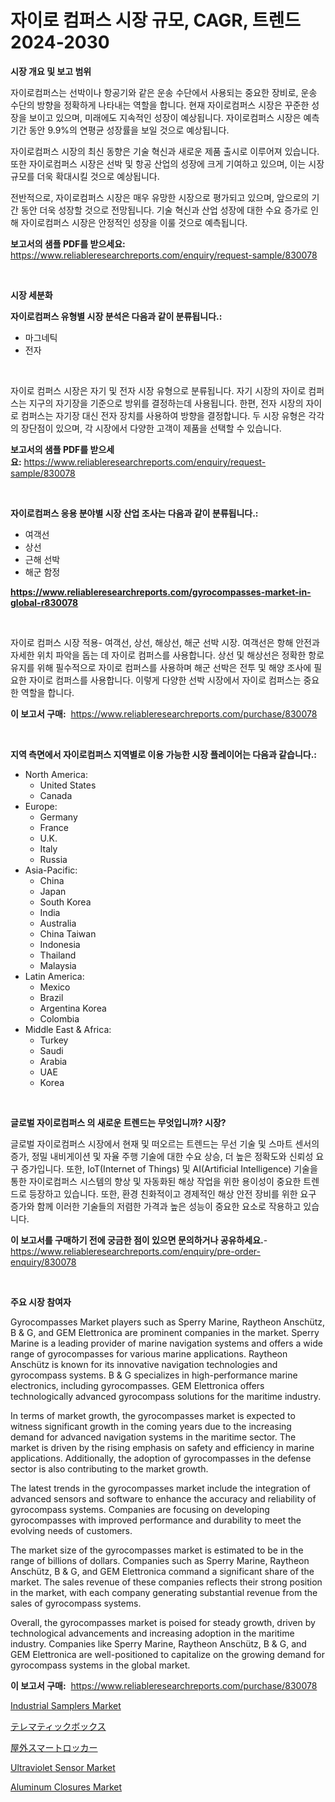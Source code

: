 <p><h1>자이로 컴퍼스 시장 규모, CAGR, 트렌드 2024-2030</h1></p><p><strong>시장 개요 및 보고 범위</strong></p>
<p><p>자이로컴퍼스는 선박이나 항공기와 같은 운송 수단에서 사용되는 중요한 장비로, 운송 수단의 방향을 정확하게 나타내는 역할을 합니다. 현재 자이로컴퍼스 시장은 꾸준한 성장을 보이고 있으며, 미래에도 지속적인 성장이 예상됩니다. 자이로컴퍼스 시장은 예측 기간 동안 9.9%의 연평균 성장률을 보일 것으로 예상됩니다.</p><p>자이로컴퍼스 시장의 최신 동향은 기술 혁신과 새로운 제품 출시로 이루어져 있습니다. 또한 자이로컴퍼스 시장은 선박 및 항공 산업의 성장에 크게 기여하고 있으며, 이는 시장 규모를 더욱 확대시킬 것으로 예상됩니다.</p><p>전반적으로, 자이로컴퍼스 시장은 매우 유망한 시장으로 평가되고 있으며, 앞으로의 기간 동안 더욱 성장할 것으로 전망됩니다. 기술 혁신과 산업 성장에 대한 수요 증가로 인해 자이로컴퍼스 시장은 안정적인 성장을 이룰 것으로 예측됩니다.</p></p>
<p><strong>보고서의 샘플 PDF를 받으세요:</strong> <a href="https://www.reliableresearchreports.com/enquiry/request-sample/830078">https://www.reliableresearchreports.com/enquiry/request-sample/830078</a></p>
<p>&nbsp;</p>
<p><strong>시장 세분화</strong></p>
<p><strong>자이로컴퍼스 유형별 시장 분석은 다음과 같이 분류됩니다.:</strong></p>
<p><ul><li>마그네틱</li><li>전자</li></ul></p>
<p>&nbsp;</p>
<p><p>자이로 컴퍼스 시장은 자기 및 전자 시장 유형으로 분류됩니다. 자기 시장의 자이로 컴퍼스는 지구의 자기장을 기준으로 방위를 결정하는데 사용됩니다. 한편, 전자 시장의 자이로 컴퍼스는 자기장 대신 전자 장치를 사용하여 방향을 결정합니다. 두 시장 유형은 각각의 장단점이 있으며, 각 시장에서 다양한 고객이 제품을 선택할 수 있습니다.</p></p>
<p><strong>보고서의 샘플 PDF를 받으세요:</strong>&nbsp;<a href="https://www.reliableresearchreports.com/enquiry/request-sample/830078">https://www.reliableresearchreports.com/enquiry/request-sample/830078</a></p>
<p>&nbsp;</p>
<p><strong> 자이로컴퍼스 응용 분야별 시장 산업 조사는 다음과 같이 분류됩니다.:</strong></p>
<p><ul><li>여객선</li><li>상선</li><li>근해 선박</li><li>해군 함정</li></ul></p>
<p><strong><a href="https://www.reliableresearchreports.com/gyrocompasses-market-in-global-r830078">https://www.reliableresearchreports.com/gyrocompasses-market-in-global-r830078</a></strong></p>
<p>&nbsp;</p>
<p><p>자이로 컴퍼스 시장 적용- 여객선, 상선, 해상선, 해군 선박 시장. 여객선은 항해 안전과 자세한 위치 파악을 돕는 데 자이로 컴퍼스를 사용합니다. 상선 및 해상선은 정확한 항로 유지를 위해 필수적으로 자이로 컴퍼스를 사용하며 해군 선박은 전투 및 해양 조사에 필요한 자이로 컴퍼스를 사용합니다. 이렇게 다양한 선박 시장에서 자이로 컴퍼스는 중요한 역할을 합니다.</p></p>
<p><strong>이 보고서 구매:</strong>&nbsp; <a href="https://www.reliableresearchreports.com/purchase/830078">https://www.reliableresearchreports.com/purchase/830078</a></p>
<p>&nbsp;</p>
<p><strong>지역 측면에서 자이로컴퍼스 지역별로 이용 가능한 시장 플레이어는 다음과 같습니다.:</strong></p>
<p><ul>
    <li>
        North America:
        <ul>
            <li>United States</li>
            <li>Canada</li>
        </ul>
    </li>
    <li>
        Europe:
        <ul>
            <li>Germany</li>
            <li>France</li>
            <li>U.K.</li>
            <li>Italy</li>
            <li>Russia</li>
        </ul>
    </li>
    <li>
        Asia-Pacific:
        <ul>
            <li>China</li>
            <li>Japan</li>
            <li>South Korea</li>
            <li>India</li>
            <li>Australia</li>
            <li>China Taiwan</li>
            <li>Indonesia</li>
            <li>Thailand</li>
            <li>Malaysia</li>
        </ul>
    </li>
    <li>
        Latin America:
        <ul>
            <li>Mexico</li>
            <li>Brazil</li>
            <li>Argentina Korea</li>
            <li>Colombia</li>
        </ul>
    </li>
    <li>
        Middle East & Africa:
        <ul>
            <li>Turkey</li>
            <li>Saudi</li>
            <li>Arabia</li>
            <li>UAE</li>
            <li>Korea</li>
        </ul>
    </li>
    </ul></p>
<p>&nbsp;</p>
<p><strong>글로벌 자이로컴퍼스 의 새로운 트렌드는 무엇입니까? 시장?</strong></p>
<p><p>글로벌 자이로컴퍼스 시장에서 현재 및 떠오르는 트렌드는 무선 기술 및 스마트 센서의 증가, 정밀 내비게이션 및 자율 주행 기술에 대한 수요 상승, 더 높은 정확도와 신뢰성 요구 증가입니다. 또한, IoT(Internet of Things) 및 AI(Artificial Intelligence) 기술을 통한 자이로컴퍼스 시스템의 향상 및 자동화된 해상 작업을 위한 용이성이 중요한 트렌드로 등장하고 있습니다. 또한, 환경 친화적이고 경제적인 해상 안전 장비를 위한 요구 증가와 함께 이러한 기술들의 저렴한 가격과 높은 성능이 중요한 요소로 작용하고 있습니다.</p></p>
<p><strong>이 보고서를 구매하기 전에 궁금한 점이 있으면 문의하거나 공유하세요.</strong>- <a href="https://www.reliableresearchreports.com/enquiry/pre-order-enquiry/830078">https://www.reliableresearchreports.com/enquiry/pre-order-enquiry/830078</a></p>
<p>&nbsp;</p>
<p><strong>주요 시장 참여자</strong></p>
<p><p>Gyrocompasses Market players such as Sperry Marine, Raytheon Anschütz, B & G, and GEM Elettronica are prominent companies in the market. Sperry Marine is a leading provider of marine navigation systems and offers a wide range of gyrocompasses for various marine applications. Raytheon Anschütz is known for its innovative navigation technologies and gyrocompass systems. B & G specializes in high-performance marine electronics, including gyrocompasses. GEM Elettronica offers technologically advanced gyrocompass solutions for the maritime industry.</p><p>In terms of market growth, the gyrocompasses market is expected to witness significant growth in the coming years due to the increasing demand for advanced navigation systems in the maritime sector. The market is driven by the rising emphasis on safety and efficiency in marine applications. Additionally, the adoption of gyrocompasses in the defense sector is also contributing to the market growth.</p><p>The latest trends in the gyrocompasses market include the integration of advanced sensors and software to enhance the accuracy and reliability of gyrocompass systems. Companies are focusing on developing gyrocompasses with improved performance and durability to meet the evolving needs of customers.</p><p>The market size of the gyrocompasses market is estimated to be in the range of billions of dollars. Companies such as Sperry Marine, Raytheon Anschütz, B & G, and GEM Elettronica command a significant share of the market. The sales revenue of these companies reflects their strong position in the market, with each company generating substantial revenue from the sales of gyrocompass systems.</p><p>Overall, the gyrocompasses market is poised for steady growth, driven by technological advancements and increasing adoption in the maritime industry. Companies like Sperry Marine, Raytheon Anschütz, B & G, and GEM Elettronica are well-positioned to capitalize on the growing demand for gyrocompass systems in the global market.</p></p>
<p><strong>이 보고서 구매:</strong>&nbsp;&nbsp;<a href="https://www.reliableresearchreports.com/purchase/830078">https://www.reliableresearchreports.com/purchase/830078</a></p>
<p><p><a href="https://www.linkedin.com/pulse/industrial-samplers-market-research-report-its-history-forecast-4ohuc?trackingId=LuikiQSJ91BDY2PoJnXeZA%3D%3D">Industrial Samplers Market</a></p><p><a href="https://medium.com/@elishelacruz56456/telematic-box-%E5%B8%82%E5%A0%B4%E8%AA%BF%E6%9F%BB%E3%83%AC%E3%83%9D%E3%83%BC%E3%83%88-%E3%81%9D%E3%81%AE%E6%AD%B4%E5%8F%B2%E3%81%A82031%E5%B9%B4%E3%81%BE%E3%81%A7%E3%81%AE%E4%BA%88%E6%B8%AC-a4abeb062767">テレマティックボックス</a></p><p><a href="https://github.com/vhemk0794148/Market-Research-Report-List-1/blob/main/137521525824.md">屋外スマートロッカー</a></p><p><a href="https://www.linkedin.com/pulse/ultraviolet-sensor-market-trends-forecast-competitive-5wijc?trackingId=6tc2is1RcbDs1Glvff4WBA%3D%3D">Ultraviolet Sensor Market</a></p><p><a href="https://github.com/Sinjinluong3e0awx2m195k76/Market-Research-Report-List-2/blob/main/aluminum-closures-market.md">Aluminum Closures Market</a></p></p>
